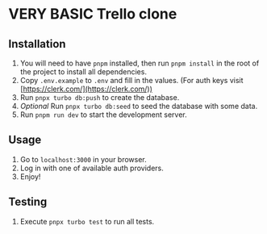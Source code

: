 # VERY BASIC Trello clone

## Installation

1. You will need to have `pnpm` installed, then run `pnpm install` in the root of the project to install all dependencies.
2. Copy `.env.example` to `.env` and fill in the values. (For auth keys visit [https://clerk.com/](https://clerk.com/))
3. Run `pnpx turbo db:push` to create the database.
4. _Optional_ Run `pnpx turbo db:seed` to seed the database with some data.
5. Run `pnpm run dev` to start the development server.

## Usage

1. Go to `localhost:3000` in your browser.
2. Log in with one of available auth providers.
3. Enjoy!

## Testing

1. Execute `pnpx turbo test` to run all tests.